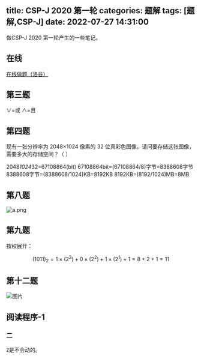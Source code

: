 title: CSP-J 2020 第一轮
categories: 题解
tags: [题解,CSP-J]
date: 2022-07-27 14:31:00
---
做CSP-J 2020 第一轮产生的一些笔记。

<!-- more -->

## 在线

[在线做题（洛谷）][1]

## 第三题

$\lor$=或
$\land$=且

## 第四题

现有一张分辨率为 2048×1024 像素的 32 位真彩色图像。请问要存储这张图像，需要多大的存储空间？（ ）

2048*1024*32=67108864(bit)
67108864bit=(67108864/8)字节=8388608字节
8388608字节=(8388608/1024)KB=8192KB
8192KB=(8192/1024)MB=8MB

## 第八题

![a.png](/images/1088784363.png)

## 第九题

按权展开：

$$(1011)_2=1\times(2^3)+0\times(2^2)+1\times(2^1)+1=8+2+1=11$$

## 第十二题

![图片](/images/1608109825.png)

## 阅读程序-1

### 二

`Z`是不会动的。

  [1]: https://ti.luogu.com.cn/problemset/1034/training